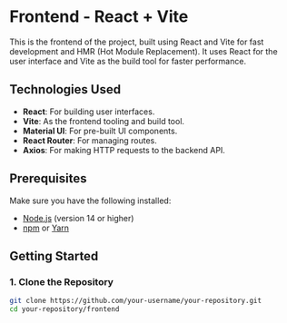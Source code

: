 # Frontend - React + Vite

This is the frontend of the project, built using React and Vite for fast development and HMR (Hot Module Replacement). It uses React for the user interface and Vite as the build tool for faster performance.

## Technologies Used

- **React**: For building user interfaces.
- **Vite**: As the frontend tooling and build tool.
- **Material UI**: For pre-built UI components.
- **React Router**: For managing routes.
- **Axios**: For making HTTP requests to the backend API.

## Prerequisites

Make sure you have the following installed:
- [Node.js](https://nodejs.org/) (version 14 or higher)
- [npm](https://www.npmjs.com/) or [Yarn](https://yarnpkg.com/)

## Getting Started

### 1. Clone the Repository

```bash
git clone https://github.com/your-username/your-repository.git
cd your-repository/frontend
